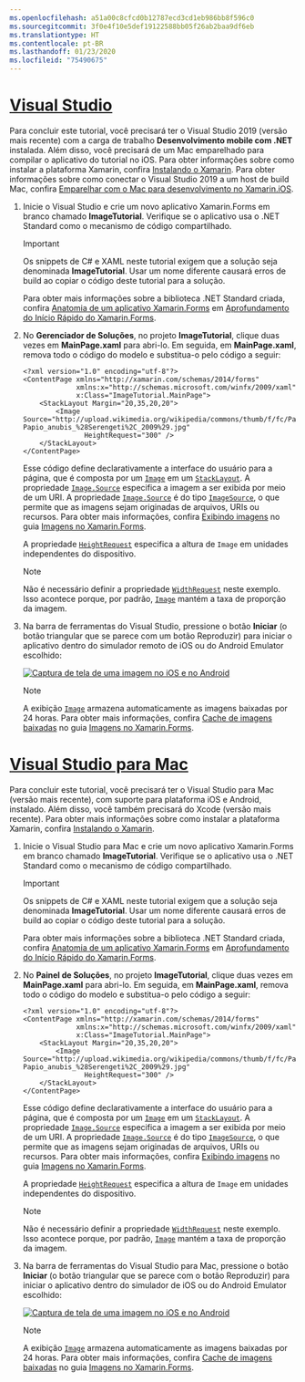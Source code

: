 ```yaml
---
ms.openlocfilehash: a51a00c8cfcd0b12787ecd3cd1eb986bb8f596c0
ms.sourcegitcommit: 3f0e4f10e5def19122588bb05f26ab2baa9df6eb
ms.translationtype: HT
ms.contentlocale: pt-BR
ms.lasthandoff: 01/23/2020
ms.locfileid: "75490675"
---
```

# <a name="visual-studiotabvswin"></a>[Visual Studio](#tab/vswin)

Para concluir este tutorial, você precisará ter o Visual Studio 2019 (versão mais recente) com a carga de trabalho **Desenvolvimento mobile com .NET** instalada. Além disso, você precisará de um Mac emparelhado para compilar o aplicativo do tutorial no iOS. Para obter informações sobre como instalar a plataforma Xamarin, confira [Instalando o Xamarin](~/get-started/installation/index.md). Para obter informações sobre como conectar o Visual Studio 2019 a um host de build Mac, confira [Emparelhar com o Mac para desenvolvimento no Xamarin.iOS](~/ios/get-started/installation/windows/connecting-to-mac/index.md).

1. Inicie o Visual Studio e crie um novo aplicativo Xamarin.Forms em branco chamado **ImageTutorial**. Verifique se o aplicativo usa o .NET Standard como o mecanismo de código compartilhado.

    > [!IMPORTANT]
    > Os snippets de C# e XAML neste tutorial exigem que a solução seja denominada **ImageTutorial**. Usar um nome diferente causará erros de build ao copiar o código deste tutorial para a solução.

    Para obter mais informações sobre a biblioteca .NET Standard criada, confira [Anatomia de um aplicativo Xamarin.Forms](~/get-started/first-app/index.md) em [Aprofundamento do Início Rápido do Xamarin.Forms](~/get-started/first-app/index.md).

1. No **Gerenciador de Soluções**, no projeto **ImageTutorial**, clique duas vezes em **MainPage.xaml** para abri-lo. Em seguida, em **MainPage.xaml**, remova todo o código do modelo e substitua-o pelo código a seguir:

    ```xaml
    <?xml version="1.0" encoding="utf-8"?>
    <ContentPage xmlns="http://xamarin.com/schemas/2014/forms"
                 xmlns:x="http://schemas.microsoft.com/winfx/2009/xaml"
                 x:Class="ImageTutorial.MainPage">
        <StackLayout Margin="20,35,20,20">
            <Image Source="http://upload.wikimedia.org/wikipedia/commons/thumb/f/fc/Papio_anubis_%28Serengeti%2C_2009%29.jpg/200px-Papio_anubis_%28Serengeti%2C_2009%29.jpg"
                   HeightRequest="300" />
        </StackLayout>
    </ContentPage>
    ```

    Esse código define declarativamente a interface do usuário para a página, que é composta por um [`Image`](xref:Xamarin.Forms.Image) em um [`StackLayout`](xref:Xamarin.Forms.StackLayout). A propriedade [`Image.Source`](xref:Xamarin.Forms.Image.Source) especifica a imagem a ser exibida por meio de um URI. A propriedade [`Image.Source`](xref:Xamarin.Forms.Image.Source) é do tipo [`ImageSource`](xref:Xamarin.Forms.ImageSource), o que permite que as imagens sejam originadas de arquivos, URIs ou recursos. Para obter mais informações, confira [Exibindo imagens](~/xamarin-forms/user-interface/images.md#display-images) no guia [Imagens no Xamarin.Forms](~/xamarin-forms/user-interface/images.md).

    A propriedade [`HeightRequest`](xref:Xamarin.Forms.VisualElement) especifica a altura de `Image` em unidades independentes do dispositivo.

    > [!NOTE]
    > Não é necessário definir a propriedade [`WidthRequest`](xref:Xamarin.Forms.VisualElement.WidthRequest) neste exemplo. Isso acontece porque, por padrão, [`Image`](xref:Xamarin.Forms.Image) mantém a taxa de proporção da imagem.

1. Na barra de ferramentas do Visual Studio, pressione o botão **Iniciar** (o botão triangular que se parece com um botão Reproduzir) para iniciar o aplicativo dentro do simulador remoto de iOS ou do Android Emulator escolhido:

    [![Captura de tela de uma imagem no iOS e no Android](../images/create-image.png "Exibição de imagem exibindo uma imagem")](../images/create-image-large.png#lightbox "Exibição de imagem exibindo uma imagem")

    > [!NOTE]
    > A exibição [`Image`](xref:Xamarin.Forms.Image) armazena automaticamente as imagens baixadas por 24 horas. Para obter mais informações, confira [Cache de imagens baixadas](~/xamarin-forms/user-interface/images.md#downloaded-image-caching) no guia [Imagens no Xamarin.Forms](~/xamarin-forms/user-interface/images.md).

# <a name="visual-studio-for-mactabvsmac"></a>[Visual Studio para Mac](#tab/vsmac)

Para concluir este tutorial, você precisará ter o Visual Studio para Mac (versão mais recente), com suporte para plataforma iOS e Android, instalado. Além disso, você também precisará do Xcode (versão mais recente). Para obter mais informações sobre como instalar a plataforma Xamarin, confira [Instalando o Xamarin](~/get-started/installation/index.md).

1. Inicie o Visual Studio para Mac e crie um novo aplicativo Xamarin.Forms em branco chamado **ImageTutorial**. Verifique se o aplicativo usa o .NET Standard como o mecanismo de código compartilhado.

    > [!IMPORTANT]
    > Os snippets de C# e XAML neste tutorial exigem que a solução seja denominada **ImageTutorial**. Usar um nome diferente causará erros de build ao copiar o código deste tutorial para a solução.

    Para obter mais informações sobre a biblioteca .NET Standard criada, confira [Anatomia de um aplicativo Xamarin.Forms](~/get-started/first-app/index.md) em [Aprofundamento do Início Rápido do Xamarin.Forms](~/get-started/first-app/index.md).

1. No **Painel de Soluções**, no projeto **ImageTutorial**, clique duas vezes em **MainPage.xaml** para abri-lo. Em seguida, em **MainPage.xaml**, remova todo o código do modelo e substitua-o pelo código a seguir:

    ```xaml
    <?xml version="1.0" encoding="utf-8"?>
    <ContentPage xmlns="http://xamarin.com/schemas/2014/forms"
                 xmlns:x="http://schemas.microsoft.com/winfx/2009/xaml"
                 x:Class="ImageTutorial.MainPage">
        <StackLayout Margin="20,35,20,20">
            <Image Source="http://upload.wikimedia.org/wikipedia/commons/thumb/f/fc/Papio_anubis_%28Serengeti%2C_2009%29.jpg/200px-Papio_anubis_%28Serengeti%2C_2009%29.jpg"
                   HeightRequest="300" />
        </StackLayout>
    </ContentPage>
    ```

    Esse código define declarativamente a interface do usuário para a página, que é composta por um [`Image`](xref:Xamarin.Forms.Image) em um [`StackLayout`](xref:Xamarin.Forms.StackLayout). A propriedade [`Image.Source`](xref:Xamarin.Forms.Image.Source) especifica a imagem a ser exibida por meio de um URI. A propriedade [`Image.Source`](xref:Xamarin.Forms.Image.Source) é do tipo [`ImageSource`](xref:Xamarin.Forms.ImageSource), o que permite que as imagens sejam originadas de arquivos, URIs ou recursos. Para obter mais informações, confira [Exibindo imagens](~/xamarin-forms/user-interface/images.md#display-images) no guia [Imagens no Xamarin.Forms](~/xamarin-forms/user-interface/images.md).

    A propriedade [`HeightRequest`](xref:Xamarin.Forms.VisualElement) especifica a altura de `Image` em unidades independentes do dispositivo.

    > [!NOTE]
    > Não é necessário definir a propriedade [`WidthRequest`](xref:Xamarin.Forms.VisualElement.WidthRequest) neste exemplo. Isso acontece porque, por padrão, [`Image`](xref:Xamarin.Forms.Image) mantém a taxa de proporção da imagem.

1. Na barra de ferramentas do Visual Studio para Mac, pressione o botão **Iniciar** (o botão triangular que se parece com o botão Reproduzir) para iniciar o aplicativo dentro do simulador de iOS ou do Android Emulator escolhido:

    [![Captura de tela de uma imagem no iOS e no Android](../images/create-image.png "Exibição de imagem exibindo uma imagem")](../images/create-image-large.png#lightbox "Exibição de imagem exibindo uma imagem")

    > [!NOTE]
    > A exibição [`Image`](xref:Xamarin.Forms.Image) armazena automaticamente as imagens baixadas por 24 horas. Para obter mais informações, confira [Cache de imagens baixadas](~/xamarin-forms/user-interface/images.md#downloaded-image-caching) no guia [Imagens no Xamarin.Forms](~/xamarin-forms/user-interface/images.md).
